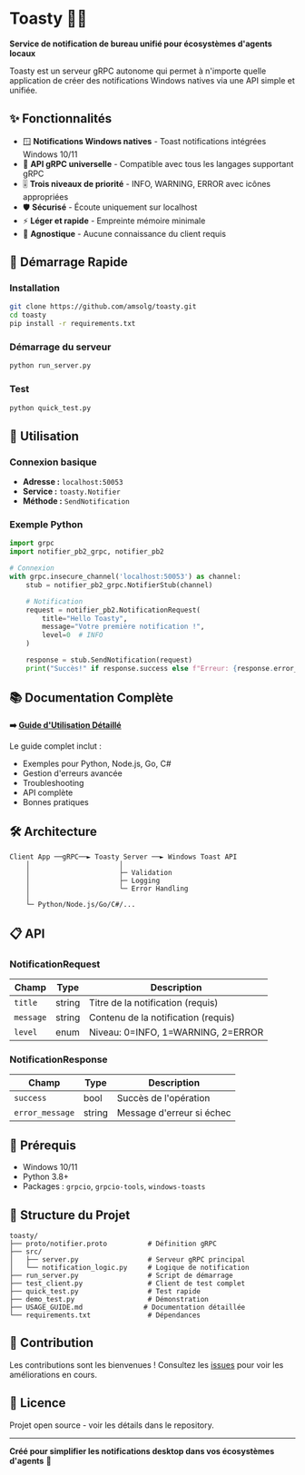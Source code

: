 # Toasty 🐉🔥

**Service de notification de bureau unifié pour écosystèmes d'agents locaux**

Toasty est un serveur gRPC autonome qui permet à n'importe quelle application de créer des notifications Windows natives via une API simple et unifiée.

## ✨ Fonctionnalités

- 🪟 **Notifications Windows natives** - Toast notifications intégrées Windows 10/11
- 🔌 **API gRPC universelle** - Compatible avec tous les langages supportant gRPC
- 🎚️ **Trois niveaux de priorité** - INFO, WARNING, ERROR avec icônes appropriées
- 🛡️ **Sécurisé** - Écoute uniquement sur localhost
- ⚡ **Léger et rapide** - Empreinte mémoire minimale
- 🤖 **Agnostique** - Aucune connaissance du client requis

## 🚀 Démarrage Rapide

### Installation

```bash
git clone https://github.com/amsolg/toasty.git
cd toasty
pip install -r requirements.txt
```

### Démarrage du serveur

```bash
python run_server.py
```

### Test

```bash
python quick_test.py
```

## 📖 Utilisation

### Connexion basique

- **Adresse :** `localhost:50053`
- **Service :** `toasty.Notifier`
- **Méthode :** `SendNotification`

### Exemple Python

```python
import grpc
import notifier_pb2_grpc, notifier_pb2

# Connexion
with grpc.insecure_channel('localhost:50053') as channel:
    stub = notifier_pb2_grpc.NotifierStub(channel)

    # Notification
    request = notifier_pb2.NotificationRequest(
        title="Hello Toasty",
        message="Votre première notification !",
        level=0  # INFO
    )

    response = stub.SendNotification(request)
    print("Succès!" if response.success else f"Erreur: {response.error_message}")
```

## 📚 Documentation Complète

**➡️ [Guide d'Utilisation Détaillé](USAGE_GUIDE.md)**

Le guide complet inclut :
- Exemples pour Python, Node.js, Go, C#
- Gestion d'erreurs avancée
- Troubleshooting
- API complète
- Bonnes pratiques

## 🛠️ Architecture

```
Client App ──gRPC──► Toasty Server ──► Windows Toast API
    │                      │
    │                      ├─ Validation
    │                      ├─ Logging
    │                      └─ Error Handling
    │
    └─ Python/Node.js/Go/C#/...
```

## 📋 API

### NotificationRequest

| Champ | Type | Description |
|-------|------|-------------|
| `title` | string | Titre de la notification (requis) |
| `message` | string | Contenu de la notification (requis) |
| `level` | enum | Niveau: 0=INFO, 1=WARNING, 2=ERROR |

### NotificationResponse

| Champ | Type | Description |
|-------|------|-------------|
| `success` | bool | Succès de l'opération |
| `error_message` | string | Message d'erreur si échec |

## 🔧 Prérequis

- Windows 10/11
- Python 3.8+
- Packages : `grpcio`, `grpcio-tools`, `windows-toasts`

## 📁 Structure du Projet

```
toasty/
├── proto/notifier.proto          # Définition gRPC
├── src/
│   ├── server.py                 # Serveur gRPC principal
│   └── notification_logic.py     # Logique de notification
├── run_server.py                 # Script de démarrage
├── test_client.py                # Client de test complet
├── quick_test.py                 # Test rapide
├── demo_test.py                  # Démonstration
├── USAGE_GUIDE.md               # Documentation détaillée
└── requirements.txt              # Dépendances
```

## 🤝 Contribution

Les contributions sont les bienvenues ! Consultez les [issues](https://github.com/amsolg/toasty/issues) pour voir les améliorations en cours.

## 📄 Licence

Projet open source - voir les détails dans le repository.

---

**Créé pour simplifier les notifications desktop dans vos écosystèmes d'agents** 🤖
